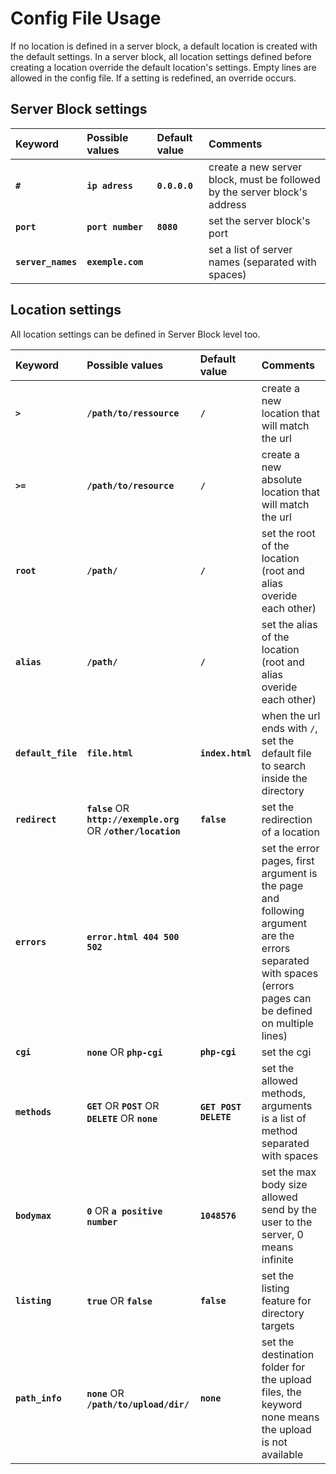 Config File Usage
=================

If no location is defined in a server block, a default location is created with the default settings.
In a server block, all location settings defined before creating a location override the default location's settings.
Empty lines are allowed in the config file.
If a setting is redefined, an override occurs.

Server Block settings
---------------------

| Keyword   | Possible values   | Default value | Comments  |
| :-------- | :---------------- | :------------ | :-------- |
| **`#`**               | **`ip adress`**   | **`0.0.0.0`** | create a new server block, must be followed by the server block's address |
| **`port`**            | **`port number`** | **`8080`**    | set the server block's port |
| **`server_names`**    | **`exemple.com`** |               | set a list of server names (separated with spaces) |

Location settings
-----------------

All location settings can be defined in Server Block level too.

| Keyword   | Possible values   | Default value | Comments  |
| :-------- | :---------------- | :------------ | :-------- |
| **`>`**               | **`/path/to/ressource`**                                          | **`/`**               | create a new location that will match the url |
| **`>=`**              | **`/path/to/resource`**                                           | **`/`**               | create a new absolute location that will match the url |
| **`root`**            | **`/path/`**                                                      | **`/`**               | set the root of the location (root and alias overide each other) |
| **`alias`**           | **`/path/`**                                                      | **`/`**               | set the alias of the location (root and alias overide each other) |
| **`default_file`**    | **`file.html`**                                                   | **`index.html`**      | when the url ends with `/`, set the default file to search inside the directory |
| **`redirect`**        | **`false`** OR **`http://exemple.org`** OR **`/other/location`**  | **`false`**           | set the redirection of a location                                                                                                                             
| **`errors`**          | **`error.html 404 500 502`**                                      |                       | set the error pages, first argument is the page and following argument are the errors separated with spaces (errors pages can be defined on multiple lines) |
| **`cgi`**             | **`none`** OR **`php-cgi`**                                       | **`php-cgi`**         | set the cgi |
| **`methods`**         | **`GET`** OR **`POST`** OR **`DELETE`** OR **`none`**             | **`GET POST DELETE`** | set the allowed methods, arguments is a list of method separated with spaces |
| **`bodymax`**         | **`0`** OR **`a positive number`**                                | **`1048576`**         | set the max body size allowed send by the user to the server, 0 means infinite |
| **`listing`**         | **`true`** OR **`false`**                                         | **`false`**           | set the listing feature for directory targets |
| **`path_info`**       | **`none`** OR **`/path/to/upload/dir/`**                          | **`none`**            | set the destination folder for the upload files, the keyword none means the upload is not available |
